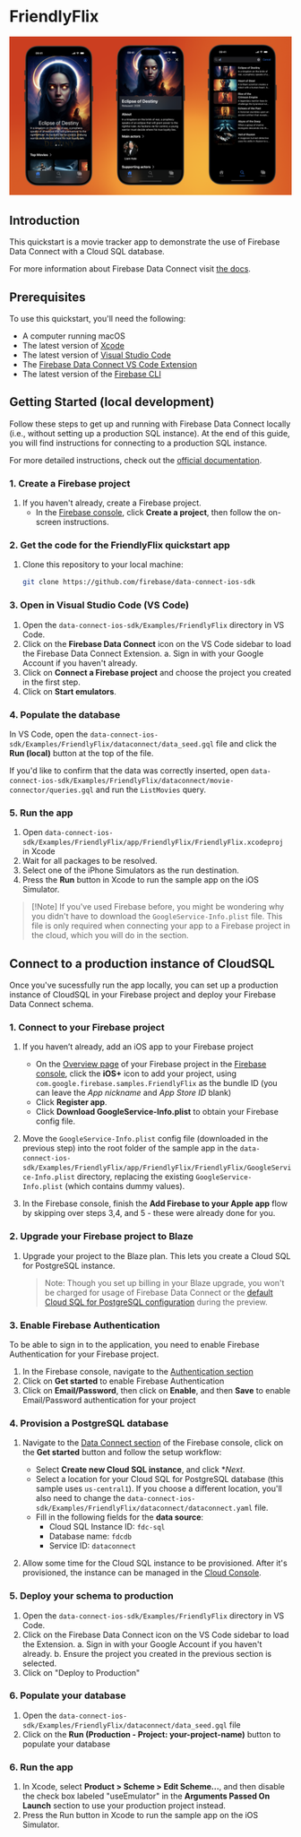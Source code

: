 # FriendlyFlix

![FriendlyFlix, a movie tracker sample app](FriendlyFlix-Hero.png)

## Introduction

This quickstart is a movie tracker app to demonstrate the use of Firebase Data Connect
 with a Cloud SQL database.

For more information about Firebase Data Connect visit [the docs](https://firebase.google.com/docs/data-connect/).


## Prerequisites

To use this quickstart, you'll need the following:
- A computer running macOS
- The latest version of [Xcode](https://developer.apple.com/xcode/)
- The latest version of [Visual Studio Code](https://code.visualstudio.com/)
- The [Firebase Data Connect VS Code Extension](https://marketplace.visualstudio.com/items?itemName=GoogleCloudTools.firebase-dataconnect-vscode)
- The latest version of the [Firebase CLI](https://firebase.google.com/docs/cli#update-cli)

## Getting Started (local development)

Follow these steps to get up and running with Firebase Data Connect locally (i.e., without setting up a production SQL instance). At the end of this guide, you will find instructions for connecting to a production SQL instance.

For more detailed instructions,
check out the [official documentation](https://firebase.google.com/docs/data-connect/quickstart-local).


### 1. Create a Firebase project

1. If you haven't already, create a Firebase project.
    * In the [Firebase console](https://console.firebase.google.com), click
        **Create a project**, then follow the on-screen instructions.

### 2. Get the code for the FriendlyFlix quickstart app

1. Clone this repository to your local machine:
   ```sh
   git clone https://github.com/firebase/data-connect-ios-sdk
   ```

### 3. Open in Visual Studio Code (VS Code)

1. Open the `data-connect-ios-sdk/Examples/FriendlyFlix` directory in VS Code.
2. Click on the **Firebase Data Connect** icon on the VS Code sidebar to load the Firebase Data Connect Extension.
   a. Sign in with your Google Account if you haven't already.
3. Click on **Connect a Firebase project** and choose the project you created in the first step.
4. Click on **Start emulators**.

### 4. Populate the database
In VS Code, open the `data-connect-ios-sdk/Examples/FriendlyFlix/dataconnect/data_seed.gql` file and click the
 **Run (local)** button at the top of the file.

If you'd like to confirm that the data was correctly inserted,
open `data-connect-ios-sdk/Examples/FriendlyFlix/dataconnect/movie-connector/queries.gql` and run the `ListMovies` query.

### 5. Run the app

1. Open `data-connect-ios-sdk/Examples/FriendlyFlix/app/FriendlyFlix/FriendlyFlix.xcodeproj` in Xcode
2. Wait for all packages to be resolved.
3. Select one of the iPhone Simulators as the run destination.
4. Press the **Run** button in Xcode to run the sample app on the iOS Simulator.

> [!Note] If you've used Firebase before, you might be wondering why you didn't have to download the
> `GoogleService-Info.plist` file. This file is only required when connecting your app to a Firebase
> project in the cloud, which you will do in the section.

## Connect to a production instance of CloudSQL

Once you've sucessfully run the app locally, you can set up a production instance of CloudSQL in your Firebase project and deploy your Firebase Data Connect schema.

### 1. Connect to your Firebase project

1. If you haven’t already, add an iOS app to your Firebase project
    * On the [Overview page](https://console.firebase.google.com/project/_/overview) of your Firebase project in the [Firebase console](https://console.firebase.google.com), click the **iOS+** icon to add your project, using `com.google.firebase.samples.FriendlyFlix` as the bundle ID (you can leave the *App nickname* and *App Store ID* blank)
    * Click **Register app**.
    * Click **Download GoogleService-Info.plist** to obtain your Firebase config file.

2. Move the `GoogleService-Info.plist` config file (downloaded in the previous step) into the root folder of the sample app in the
  `data-connect-ios-sdk/Examples/FriendlyFlix/app/FriendlyFlix/FriendlyFlix/GoogleService-Info.plist` directory, replacing the existing `GoogleService-Info.plist` (which contains dummy values).

3. In the Firebase console, finish the **Add Firebase to your Apple app** flow by skipping over steps 3,4, and 5 - these were already done for you.

### 2. Upgrade your Firebase project to Blaze

1. Upgrade your project to the Blaze plan. This lets you create a Cloud SQL
    for PostgreSQL instance.

    > Note: Though you set up billing in your Blaze upgrade, you won't be
    charged for usage of Firebase Data Connect or the
    [default Cloud SQL for PostgreSQL configuration](https://firebase.google.com/docs/data-connect/#pricing) during the preview.

### 3. Enable Firebase Authentication

To be able to sign in to the application, you need to enable Firebase Authentication for your Firebase project.

1. In the Firebase console, navigate to the [Authentication section](https://console.firebase.google.com/project/_/authentication)
2. Click on **Get started** to enable Firebase Authentication
3. Click on **Email/Password**, then click on **Enable**, and then **Save** to enable Email/Password authentication for your project

### 4. Provision a PostgreSQL database

1. Navigate to the [Data Connect section](https://console.firebase.google.com/project/_/dataconnect)
    of the Firebase console, click on the **Get started** button and follow the setup workflow:

   - Select **Create new Cloud SQL instance**, and click **Next*.
   - Select a location for your Cloud SQL for PostgreSQL database (this sample uses `us-central1`). If you choose a different location, you'll also need to change the `data-connect-ios-sdk/Examples/FriendlyFlix/dataconnect/dataconnect.yaml` file.
   - Fill in the following fields for the **data source**:
       - Cloud SQL Instance ID: `fdc-sql`
       - Database name: `fdcdb`
       - Service ID: `dataconnect`
2. Allow some time for the Cloud SQL instance to be provisioned. After it's provisioned, the instance
   can be managed in the [Cloud Console](https://console.cloud.google.com/sql).

### 5. Deploy your schema to production

1. Open the `data-connect-ios-sdk/Examples/FriendlyFlix` directory in VS Code.
2. Click on the Firebase Data Connect icon on the VS Code sidebar to load the Extension.
   a. Sign in with your Google Account if you haven't already.
   b. Ensure the project you created in the previous section is selected.
4. Click on "Deploy to Production"

### 6. Populate your database

1. Open the `data-connect-ios-sdk/Examples/FriendlyFlix/dataconnect/data_seed.gql` file
2. Click on the **Run (Production - Project: your-project-name)** button to populate your database


### 6. Run the app

1. In Xcode, select **Product > Scheme > Edit Scheme...**, and then disable the check box labeled "useEmulator" in the **Arguments Passed On Launch** section to use your production project instead.
2. Press the Run button in Xcode to run the sample app on the iOS Simulator.
